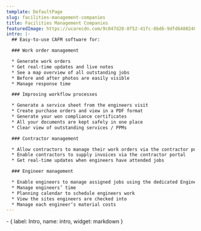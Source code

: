 ```yaml
---
template: DefaultPage
slug: facilities-management-companies
title: Facilities Management Companies
featuredImage: https://ucarecdn.com/9c047d28-8f52-41fc-8bd6-9dfd6480248a/
intro: |-
  ## Easy-to-use CAFM software for:

  ### Work order management

  * Generate work orders
  * Get real-time updates and live notes 
  * See a map overview of all outstanding jobs
  * Before and after photos are easily visible 
  * Manage response time 

  ### Improving workflow processes

  * Generate a service sheet from the engineers visit
  * Create purchase orders and view in a PDF format
  * Generate your won compliance certificates 
  * All your documents are kept safely in one place
  * Clear view of outstanding services / PPMs

  ### Contractor management

  * Allow contractors to manage their work orders via the contractor portal
  * Enable contractors to supply invoices via the contractor portal 
  * Get real-time updates when engineers have attended jobs

  ### Engineer management

  * Enable engineers to manage assigned jobs using the dedicated Engineer’s App 
  * Manage engineers’ time
  * Planning calendar to schedule engineers work
  * View the sites engineers are checked into 
  * Manage each engineer’s material costs
---
```

\- { label: Intro, name: intro, widget: markdown }